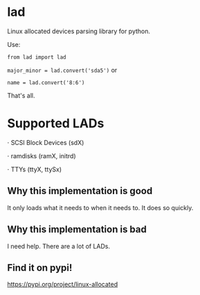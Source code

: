 # lad

Linux allocated devices parsing library for python.

Use:

`from lad import lad`

`major_minor = lad.convert('sda5')` or

`name = lad.convert('8:6')`

That's all.

# Supported LADs

⋅ SCSI Block Devices (sdX)

⋅ ramdisks (ramX, initrd)

⋅ TTYs (ttyX, ttySx)

## Why this implementation is good

It only loads what it needs to when it needs to. It does so quickly.

## Why this implementation is bad

I need help. There are a lot of LADs.

## Find it on pypi!

https://pypi.org/project/linux-allocated
